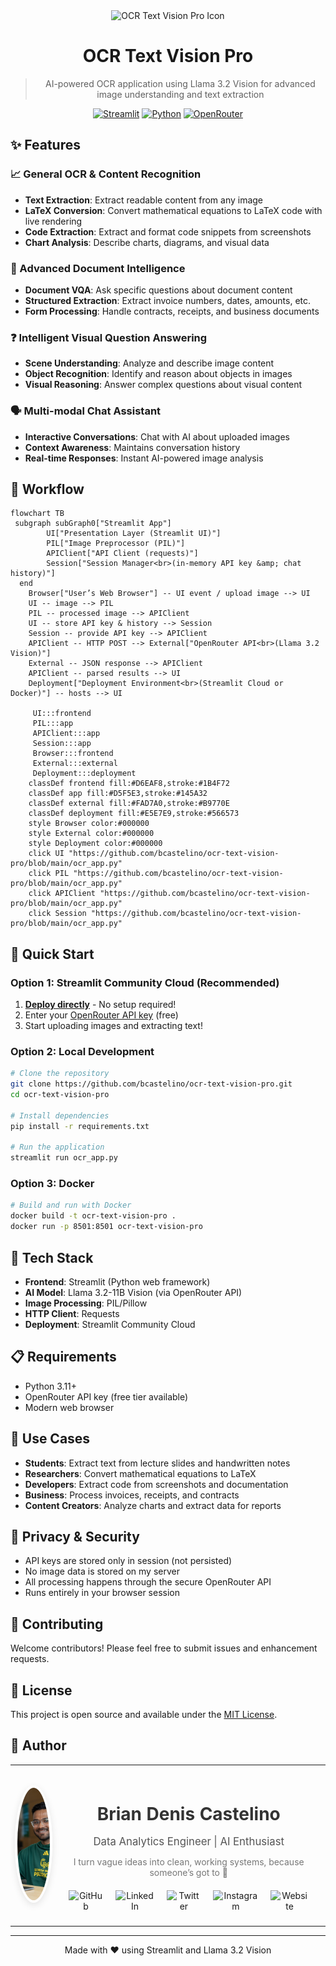 <div align="center">
<img src="https://cdn-icons-png.flaticon.com/512/5262/5262022.png" alt="OCR Text Vision Pro Icon" width="90"/>

 # OCR Text Vision Pro

> AI-powered OCR application using Llama 3.2 Vision for advanced image understanding and text extraction

[![Streamlit](https://img.shields.io/badge/Streamlit-FF4B4B?style=for-the-badge&logo=streamlit&logoColor=white)](https://streamlit.io/)
[![Python](https://img.shields.io/badge/Python-3.11-blue?style=for-the-badge&logo=python&logoColor=white)](https://python.org/)
[![OpenRouter](https://img.shields.io/badge/OpenRouter-API-green?style=for-the-badge)](https://openrouter.ai/)
</div>

## ✨ Features

### 📈 General OCR & Content Recognition
- **Text Extraction**: Extract readable content from any image
- **LaTeX Conversion**: Convert mathematical equations to LaTeX code with live rendering
- **Code Extraction**: Extract and format code snippets from screenshots
- **Chart Analysis**: Describe charts, diagrams, and visual data

### 📑 Advanced Document Intelligence
- **Document VQA**: Ask specific questions about document content
- **Structured Extraction**: Extract invoice numbers, dates, amounts, etc.
- **Form Processing**: Handle contracts, receipts, and business documents

### ❓ Intelligent Visual Question Answering
- **Scene Understanding**: Analyze and describe image content
- **Object Recognition**: Identify and reason about objects in images
- **Visual Reasoning**: Answer complex questions about visual content

### 🗣️ Multi-modal Chat Assistant
- **Interactive Conversations**: Chat with AI about uploaded images
- **Context Awareness**: Maintains conversation history
- **Real-time Responses**: Instant AI-powered image analysis

## 🔁 Workflow
```mermaid
flowchart TB
 subgraph subGraph0["Streamlit App"]
        UI["Presentation Layer (Streamlit UI)"]
        PIL["Image Preprocessor (PIL)"]
        APIClient["API Client (requests)"]
        Session["Session Manager<br>(in-memory API key &amp; chat history)"]
  end
    Browser["User’s Web Browser"] -- UI event / upload image --> UI
    UI -- image --> PIL
    PIL -- processed image --> APIClient
    UI -- store API key & history --> Session
    Session -- provide API key --> APIClient
    APIClient -- HTTP POST --> External["OpenRouter API<br>(Llama 3.2 Vision)"]
    External -- JSON response --> APIClient
    APIClient -- parsed results --> UI
    Deployment["Deployment Environment<br>(Streamlit Cloud or Docker)"] -- hosts --> UI

     UI:::frontend
     PIL:::app
     APIClient:::app
     Session:::app
     Browser:::frontend
     External:::external
     Deployment:::deployment
    classDef frontend fill:#D6EAF8,stroke:#1B4F72
    classDef app fill:#D5F5E3,stroke:#145A32
    classDef external fill:#FAD7A0,stroke:#B9770E
    classDef deployment fill:#E5E7E9,stroke:#566573
    style Browser color:#000000
    style External color:#000000
    style Deployment color:#000000
    click UI "https://github.com/bcastelino/ocr-text-vision-pro/blob/main/ocr_app.py"
    click PIL "https://github.com/bcastelino/ocr-text-vision-pro/blob/main/ocr_app.py"
    click APIClient "https://github.com/bcastelino/ocr-text-vision-pro/blob/main/ocr_app.py"
    click Session "https://github.com/bcastelino/ocr-text-vision-pro/blob/main/ocr_app.py"

```

## 🚀 Quick Start

### Option 1: Streamlit Community Cloud (Recommended)
1. **[Deploy directly](https://share.streamlit.io/)** - No setup required!
2. Enter your [OpenRouter API key](https://openrouter.ai/settings/keys) (free)
3. Start uploading images and extracting text!

### Option 2: Local Development
```bash
# Clone the repository
git clone https://github.com/bcastelino/ocr-text-vision-pro.git
cd ocr-text-vision-pro

# Install dependencies
pip install -r requirements.txt

# Run the application
streamlit run ocr_app.py
```

### Option 3: Docker
```bash
# Build and run with Docker
docker build -t ocr-text-vision-pro .
docker run -p 8501:8501 ocr-text-vision-pro
```

## 🔧 Tech Stack

- **Frontend**: Streamlit (Python web framework)
- **AI Model**: Llama 3.2-11B Vision (via OpenRouter API)
- **Image Processing**: PIL/Pillow
- **HTTP Client**: Requests
- **Deployment**: Streamlit Community Cloud

## 📋 Requirements

- Python 3.11+
- OpenRouter API key (free tier available)
- Modern web browser

## 🎯 Use Cases

- **Students**: Extract text from lecture slides and handwritten notes
- **Researchers**: Convert mathematical equations to LaTeX
- **Developers**: Extract code from screenshots and documentation
- **Business**: Process invoices, receipts, and contracts
- **Content Creators**: Analyze charts and extract data for reports

## 🔐 Privacy & Security

- API keys are stored only in session (not persisted)
- No image data is stored on my server
- All processing happens through the secure OpenRouter API
- Runs entirely in your browser session

## 🤝 Contributing

Welcome contributors! Please feel free to submit issues and enhancement requests.

## 📄 License

This project is open source and available under the [MIT License](LICENSE).

## 👤 Author

<table>
   <tr>
      <td>
         <div style="flex-shrink: 0; order: 2;">
            <img src="https://raw.githubusercontent.com/bcastelino/brian-portfolio/refs/heads/main/public/personal/profile.jpg" alt="Brian Denis Castelino" style="border-radius: 50%; width: 180px; height: 180px; object-fit: cover; border: 4px solid #fff; box-shadow: 0 4px 12px rgba(0,0,0,0.1);">
         </div>
      </td>
      <td>
         <div align="left" style="padding: 20px;">
            <div style="display: flex; flex-wrap: wrap; justify-content: center; align-items: center; width: 100%; max-width: 800px; gap: 40px; text-align: center;">
               <div style="flex: 1; min-width: 250px; order: 1;">
                  <h1 style="font-size: 2em; margin-bottom: 5px; color: #333;">Brian Denis Castelino</h1>
                  <p style="font-size: 1.2em; color: #555; margin-bottom: 10px;">Data Analytics Engineer | AI Enthusiast</p>
                  <p style="font-size: 1em; color: #777; margin-bottom: 20px;">I turn vague ideas into clean, working systems, because someone’s got to 🤖</p>
                  <div style="display: flex; justify-content: center; gap: 20px;">
                     <a href="https://github.com/bcastelino" target="_blank" style="text-decoration: none;">
                     <img src="https://cdn-icons-png.flaticon.com/512/4494/4494756.png" alt="GitHub" width="30" height="30" style="width: 30px; height: 30px;">
                     </a>
                     <a href="https://linkedin.com/in/cas7elino" target="_blank" style="text-decoration: none;">
                     <img src="https://cdn-icons-png.flaticon.com/512/4494/4494498.png" alt="LinkedIn" width="30" height="30" style="width: 30px; height: 30px;">
                     </a>
                     <a href="https://twitter.com/cas7elino" target="_blank" style="text-decoration: none;">
                     <img src="https://cdn-icons-png.flaticon.com/512/4494/4494481.png" alt="Twitter" width="30" height="30" style="width: 30px; height: 30px;">
                     </a>
                     <a href="https://instagram.com/cas7elino" target="_blank" style="text-decoration: none;">
                     <img src="https://cdn-icons-png.flaticon.com/512/4494/4494489.png" alt="Instagram" width="30" height="30" style="width: 30px; height: 30px;">
                     </a>
                     <a href="https://brianc.framer.website/" target="_blank" style="text-decoration: none;">
                     <img src="https://cdn-icons-png.flaticon.com/512/4494/4494636.png" alt="Website" width="30" height="30" style="width: 30px; height: 30px;">
                     </a>
                  </div>
               </div>
      </td>
      </div>
      </div>
   </tr>
</table>

---

<div align="center">
Made with ❤️ using Streamlit and Llama 3.2 Vision
</div>
